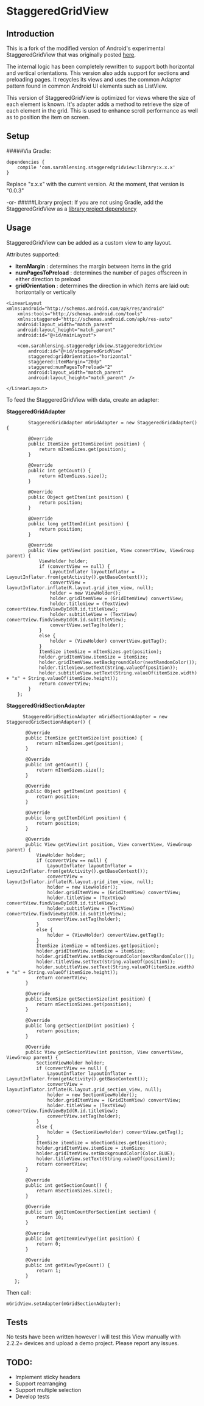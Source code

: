 StaggeredGridView
=======

## Introduction

This is a fork of the modified version of Android's experimental StaggeredGridView that was originally posted [here](https://github.com/maurycyw/StaggeredGridView). 

The internal logic has been completely rewritten to support both horizontal and vertical orientations. This version also adds support for sections and preloading pages. It recycles its views and uses the common Adapter pattern found in common Android UI elements such as ListView.

This version of StaggeredGridView is optimized for views where the size of each element is known. It's adapter adds a method to retrieve the size of each element in the grid. This is used to enhance scroll performance as well as to position the item on screen.

## Setup

#####Via Gradle:

```
dependencies {
    compile 'com.sarahlensing.staggeredgridview:library:x.x.x'
}
```
Replace "x.x.x" with the current version. At the moment, that version is "0.0.3"

-or-
#####Library project:
If you are not using Gradle, add the StaggeredGridView as a [library project dependency](http://stackoverflow.com/questions/16588064/how-do-i-add-a-library-project-to-the-android-studio)

## Usage

StaggeredGridView can be added as a custom view to any layout. 

Attributes supported:
 
 * <strong>itemMargin</strong> : determines the margin between items in the grid
 * <strong>numPagesToPreload</strong> : determines the number of pages offscreen in either direction to preload
 * <strong>gridOrientation</strong> : determines the direction in which items are laid out: horizontally or vertically

```
<LinearLayout xmlns:android="http://schemas.android.com/apk/res/android"
    xmlns:tools="http://schemas.android.com/tools"
    xmlns:staggered="http://schemas.android.com/apk/res-auto"
    android:layout_width="match_parent"
    android:layout_height="match_parent"
    android:id="@+id/mainLayout">

    <com.sarahlensing.staggeredgridview.StaggeredGridView
        android:id="@+id/staggeredGridView"
		staggered:gridOrientation="horizontal"
		staggered:itemMargin="20dp"
		staggered:numPagesToPreload="2"
        android:layout_width="match_parent"
        android:layout_height="match_parent" />

</LinearLayout>
```

To feed the StaggeredGridView with data, create an adapter:

<strong>StaggeredGridAdapter</strong>


            StaggeredGridAdapter mGridAdapter = new StaggeredGridAdapter() {

            @Override
            public ItemSize getItemSize(int position) {
                return mItemSizes.get(position);
            }

            @Override
            public int getCount() {
                return mItemSizes.size();
            }

            @Override
            public Object getItem(int position) {
                return position;
            }

            @Override
            public long getItemId(int position) {
                return position;
            }

            @Override
            public View getView(int position, View convertView, ViewGroup parent) {
                ViewHolder holder;
                if (convertView == null) {
                    LayoutInflater layoutInflator = LayoutInflater.from(getActivity().getBaseContext());
                    convertView = layoutInflator.inflate(R.layout.grid_item_view, null);
                    holder = new ViewHolder();
                    holder.gridItemView = (GridItemView) convertView;
                    holder.titleView = (TextView) convertView.findViewById(R.id.titleView);
                    holder.subtitleView = (TextView) convertView.findViewById(R.id.subtitleView);
                    convertView.setTag(holder);
                }
                else {
                    holder = (ViewHolder) convertView.getTag();
                }
                ItemSize itemSize = mItemSizes.get(position);
                holder.gridItemView.itemSize = itemSize;
                holder.gridItemView.setBackgroundColor(nextRandomColor());
                holder.titleView.setText(String.valueOf(position));
                holder.subtitleView.setText(String.valueOf(itemSize.width) + "x" + String.valueOf(itemSize.height));
                return convertView;
            }
        };



<strong>StaggeredGridSectionAdapter</strong>


          StaggeredGridSectionAdapter mGridSectionAdapter = new StaggeredGridSectionAdapter() {

           @Override
           public ItemSize getItemSize(int position) {
               return mItemSizes.get(position);
           }

           @Override
           public int getCount() {
               return mItemSizes.size();
           }

           @Override
           public Object getItem(int position) {
               return position;
           }

           @Override
           public long getItemId(int position) {
               return position;
           }

           @Override
           public View getView(int position, View convertView, ViewGroup parent) {
               ViewHolder holder;
               if (convertView == null) {
                   LayoutInflater layoutInflator = LayoutInflater.from(getActivity().getBaseContext());
                   convertView = layoutInflator.inflate(R.layout.grid_item_view, null);
                   holder = new ViewHolder();
                   holder.gridItemView = (GridItemView) convertView;
                   holder.titleView = (TextView) convertView.findViewById(R.id.titleView);
                   holder.subtitleView = (TextView) convertView.findViewById(R.id.subtitleView);
                   convertView.setTag(holder);
               }
               else {
                   holder = (ViewHolder) convertView.getTag();
               }
               ItemSize itemSize = mItemSizes.get(position);
               holder.gridItemView.itemSize = itemSize;
               holder.gridItemView.setBackgroundColor(nextRandomColor());
               holder.titleView.setText(String.valueOf(position));
               holder.subtitleView.setText(String.valueOf(itemSize.width) + "x" + String.valueOf(itemSize.height));
               return convertView;
           }

           @Override
           public ItemSize getSectionSize(int position) {
               return mSectionSizes.get(position);
           }

           @Override
           public long getSectionID(int position) {
               return position;
           }

           @Override
           public View getSectionView(int position, View convertView, ViewGroup parent) {
               SectionViewHolder holder;
               if (convertView == null) {
                   LayoutInflater layoutInflator = LayoutInflater.from(getActivity().getBaseContext());
                   convertView = layoutInflator.inflate(R.layout.grid_section_view, null);
                   holder = new SectionViewHolder();
                   holder.gridItemView = (GridItemView) convertView;
                   holder.titleView = (TextView) convertView.findViewById(R.id.titleView);
                   convertView.setTag(holder);
               }
               else {
                   holder = (SectionViewHolder) convertView.getTag();
               }
               ItemSize itemSize = mSectionSizes.get(position);
               holder.gridItemView.itemSize = itemSize;
               holder.gridItemView.setBackgroundColor(Color.BLUE);
               holder.titleView.setText(String.valueOf(position));
               return convertView;
           }

           @Override
           public int getSectionCount() {
               return mSectionSizes.size();
           }

           @Override
           public int getItemCountForSection(int section) {
               return 10;
           }

           @Override
           public int getItemViewType(int position) {
               return 0;
           }

           @Override
           public int getViewTypeCount() {
               return 1;
           }
       };


Then call:

```
mGridView.setAdapter(mGridSectionAdapter);
```

## Tests

No tests have been written however I will test this View manually with 2.2.2+ devices and upload a demo project. Please report any issues.


## TODO:

* Implement sticky headers
* Support rearranging
* Support multiple selection
* Develop tests


